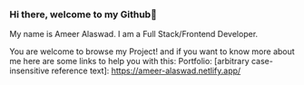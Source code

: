 ### Hi there, welcome to my Github👋
My name is Ameer Alaswad. I am a Full Stack/Frontend Developer.

You are welcome to browse my Project! and if you want to know more about me here are some links to help you with this:
Portfolio: [arbitrary case-insensitive reference text]: https://ameer-alaswad.netlify.app/
<!--
**Ameer-Alaswad/Ameer-Alaswad** is a ✨ _special_ ✨ repository because its `README.md` (this file) appears on your GitHub profile.

Here are some ideas to get you started:

- 🔭 I’m currently working on ...
- 🌱 I’m currently learning ...
- 👯 I’m looking to collaborate on ...
- 🤔 I’m looking for help with ...
- 💬 Ask me about ...
- 📫 How to reach me: ...
- 😄 Pronouns: ...
- ⚡ Fun fact: ...
-->
